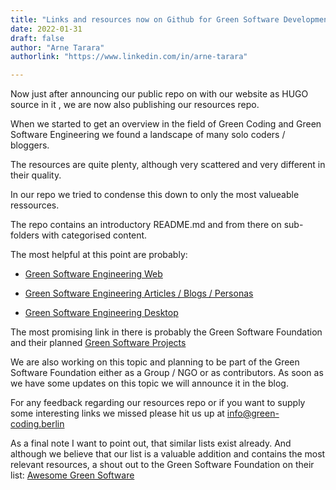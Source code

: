 ```yaml
---
title: "Links and resources now on Github for Green Software Development"
date: 2022-01-31
draft: false
author: "Arne Tarara"
authorlink: "https://www.linkedin.com/in/arne-tarara"

---
```


Now just after announcing our public repo on with our website as HUGO source in it
, we are now also publishing our resources repo.

When we started to get an overview in the field of Green Coding and Green
Software Engineering we found a landscape of many solo coders / bloggers.

The resources are quite plenty, although very scattered and very different in
their quality.

In our repo we tried to condense this down to only the most valueable
ressources.

The repo contains an introductory README.md and from there on sub-folders with
categorised content.

The most helpful at this point are probably:

- [Green Software Engineering Web](https://github.com/green-coding-berlin/links-documents-resources/blob/main/Links/Green-Software-Engineering-Web.md)

- [Green Software Engineering Articles / Blogs / Personas](https://github.com/green-coding-berlin/links-documents-resources/blob/main/Links/Green-Software-Engineering-Personas-Organizations.md)

- [Green Software Engineering Desktop](https://github.com/green-coding-berlin/links-documents-resources/blob/main/Links/Green-Software-Engineering-Desktop.md)

The most promising link in there is probably the Green Software Foundation and
their planned [Green Software Projects](https://greensoftware.foundation/projects)

We are also working on this topic and planning to be part of the Green Software Foundation
either as a Group / NGO or as contributors.
As soon as we have some updates on this topic we will announce it in the blog.

For any feedback regarding our resources repo or if you want to supply some interesting
links we missed please hit us up at info@green-coding.berlin

As a final note I want to point out, that similar lists exist already.
And although we believe that our list is a valuable addition and contains the most relevant resources,
a shout out to the Green Software Foundation on their list: [Awesome Green Software](https://github.com/Green-Software-Foundation/awesome-green-software)

